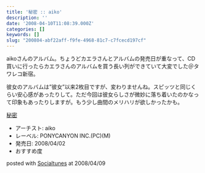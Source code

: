 ```yaml
---
title: '秘密 :: aiko'
description: ''
date: '2008-04-10T11:08:39.000Z'
categories: []
keywords: []
slug: "200804-abf22aff-f9fe-4968-81c7-c7fcecd197cf"
---
```

aikoさんのアルバム。ちょうどカエラさんとアルバムの発売日が重なって、CD買いに行ったらカエラさんのアルバムを買う長い列ができていて大変でした＠タワレコ新宿。

彼女のアルバムは”彼女”以来2枚目ですが、変わりませんね。スピッツと同じくらい安心感があったりして。ただ今回は彼女らしさが微妙に落ち着いたのかなって印象もあったりしますが。もう少し曲間のメリハリが欲しかったかも。

[秘密](http://www.amazon.co.jp/exec/obidos/ASIN/B0014W8UKA/qli-22/ref=nosim "秘密")

*   アーチスト: aiko
*   レーベル: PONYCANYON INC.(PC)(M)
*   発売日: 2008/04/02
*   おすすめ度

posted with [Socialtunes](http://socialtunes.net) at 2008/04/09